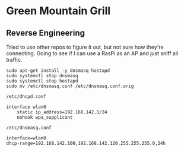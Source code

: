 # Green Mountain Grill

## Reverse Engineering

Tried to use other repos to figure it out, but not sure how they're connecting. Going to see if I can use a RasPi as an AP and just sniff all traffic.


```
sudo apt-get install -y dnsmasq hostapd
sudo systemctl stop dnsmasq
sudo systemctl stop hostapd
sudo mv /etc/dnsmasq.conf /etc/dnsmasq.conf.orig
```

`/etc/dhcpd.conf`
```
interface wlan0
    static ip_address=192.168.142.1/24
    nohook wpa_supplicant
```

`/etc/dnsmasq.conf`
```
interface=wlan0
dhcp-range=192.168.142.100,192.168.142.120,255.255.255.0,24h
```
